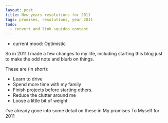 ```yaml
---
layout: post
title: New years resolutions for 2011
tags: promises, resolutions, year 2011
todo:
  - convert and link squidoo content
---
```

- current mood: Optimistic

So in 2011 I made a few changes to my life, including starting this blog just to make the odd note and blurb on things.

These are (in short):
- Learn to drive
- Spend more time with my family
- Finish projects before starting others.
- Reduce the clutter around me
- Loose a little bit of weight

I've already gone into some detail on these in My promises To Myself for 2011
